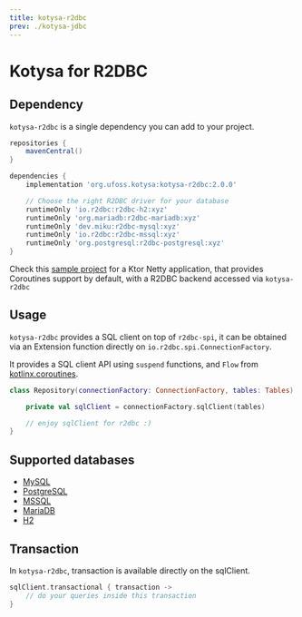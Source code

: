 ```yaml
---
title: kotysa-r2dbc
prev: ./kotysa-jdbc
---
```


# Kotysa for R2DBC

## Dependency

`kotysa-r2dbc` is a single dependency you can add to your project.

```groovy
repositories {
    mavenCentral()
}

dependencies {
    implementation 'org.ufoss.kotysa:kotysa-r2dbc:2.0.0'

    // Choose the right R2DBC driver for your database
    runtimeOnly 'io.r2dbc:r2dbc-h2:xyz'
    runtimeOnly 'org.mariadb:r2dbc-mariadb:xyz'
    runtimeOnly 'dev.miku:r2dbc-mysql:xyz'
    runtimeOnly 'io.r2dbc:r2dbc-mssql:xyz'
    runtimeOnly 'org.postgresql:r2dbc-postgresql:xyz'
}
```

Check this [sample project](https://github.com/ufoss-org/kotysa/tree/master/samples/kotysa-ktor-r2dbc-coroutines) for a
Ktor Netty application, that provides Coroutines support by default, with a R2DBC backend accessed via `kotysa-r2dbc`

## Usage

`kotysa-r2dbc` provides a SQL client on top of `r2dbc-spi`, 
it can be obtained via an Extension function directly on ```io.r2dbc.spi.ConnectionFactory```.

It provides a SQL client API using ```suspend``` functions, and ```Flow``` from [kotlinx.coroutines](https://github.com/Kotlin/kotlinx.coroutines).

```kotlin
class Repository(connectionFactory: ConnectionFactory, tables: Tables) {

	private val sqlClient = connectionFactory.sqlClient(tables)

	// enjoy sqlClient for r2dbc :)
}
```

## Supported databases

* [MySQL](table-mapping.html#mysql)
* [PostgreSQL](table-mapping.html#postgresql)
* [MSSQL](table-mapping.html#mssql)
* [MariaDB](table-mapping.html#mariadb)
* [H2](table-mapping.html#h2)

## Transaction

In `kotysa-r2dbc`, transaction is available directly on the sqlClient.

```kotlin
sqlClient.transactional { transaction ->
    // do your queries inside this transaction
}
```
